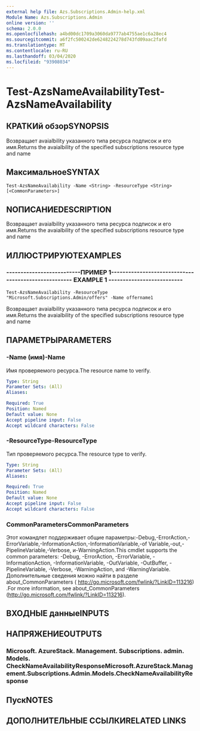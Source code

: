 ```yaml
---
external help file: Azs.Subscriptions.Admin-help.xml
Module Name: Azs.Subscriptions.Admin
online version: ''
schema: 2.0.0
ms.openlocfilehash: a4bd00dc1709a3060da9777ab4755ae1c6a28ec4
ms.sourcegitcommit: a6f2fc500242de6248224278d743fd09aac2fafd
ms.translationtype: MT
ms.contentlocale: ru-RU
ms.lasthandoff: 03/04/2020
ms.locfileid: "93908034"
---
```

# <span data-ttu-id="82929-101">Test-AzsNameAvailability</span><span class="sxs-lookup"><span data-stu-id="82929-101">Test-AzsNameAvailability</span></span>

## <span data-ttu-id="82929-102">КРАТКИй обзор</span><span class="sxs-lookup"><span data-stu-id="82929-102">SYNOPSIS</span></span>
<span data-ttu-id="82929-103">Возвращает avaialbility указанного типа ресурса подписок и его имя.</span><span class="sxs-lookup"><span data-stu-id="82929-103">Returns the avaialbility of the specified subscriptions resource type and name</span></span>

## <span data-ttu-id="82929-104">Максимальное</span><span class="sxs-lookup"><span data-stu-id="82929-104">SYNTAX</span></span>

```
Test-AzsNameAvailability -Name <String> -ResourceType <String> [<CommonParameters>]
```

## <span data-ttu-id="82929-105">NОПИСАНИЕ</span><span class="sxs-lookup"><span data-stu-id="82929-105">DESCRIPTION</span></span>
<span data-ttu-id="82929-106">Возвращает avaialbility указанного типа ресурса подписок и его имя.</span><span class="sxs-lookup"><span data-stu-id="82929-106">Returns the avaialbility of the specified subscriptions resource type and name</span></span>

## <span data-ttu-id="82929-107">ИЛЛЮСТРИРУЮТ</span><span class="sxs-lookup"><span data-stu-id="82929-107">EXAMPLES</span></span>

### <span data-ttu-id="82929-108">--------------------------ПРИМЕР 1--------------------------</span><span class="sxs-lookup"><span data-stu-id="82929-108">-------------------------- EXAMPLE 1 --------------------------</span></span>
```
Test-AzsNameAvailability -ResourceType "Microsoft.Subscriptions.Admin/offers" -Name offername1
```

<span data-ttu-id="82929-109">Возвращает avaialbility указанного типа ресурса подписок и его имя.</span><span class="sxs-lookup"><span data-stu-id="82929-109">Returns the avaialbility of the specified subscriptions resource type and name</span></span>

## <span data-ttu-id="82929-110">ПАРАМЕТРЫ</span><span class="sxs-lookup"><span data-stu-id="82929-110">PARAMETERS</span></span>

### <span data-ttu-id="82929-111">-Name (имя)</span><span class="sxs-lookup"><span data-stu-id="82929-111">-Name</span></span>
<span data-ttu-id="82929-112">Имя проверяемого ресурса.</span><span class="sxs-lookup"><span data-stu-id="82929-112">The resource name to verify.</span></span>

```yaml
Type: String
Parameter Sets: (All)
Aliases: 

Required: True
Position: Named
Default value: None
Accept pipeline input: False
Accept wildcard characters: False
```

### <span data-ttu-id="82929-113">-ResourceType</span><span class="sxs-lookup"><span data-stu-id="82929-113">-ResourceType</span></span>
<span data-ttu-id="82929-114">Тип проверяемого ресурса.</span><span class="sxs-lookup"><span data-stu-id="82929-114">The resource type to verify.</span></span>

```yaml
Type: String
Parameter Sets: (All)
Aliases: 

Required: True
Position: Named
Default value: None
Accept pipeline input: False
Accept wildcard characters: False
```

### <span data-ttu-id="82929-115">CommonParameters</span><span class="sxs-lookup"><span data-stu-id="82929-115">CommonParameters</span></span>
<span data-ttu-id="82929-116">Этот командлет поддерживает общие параметры:-Debug,-ErrorAction,-ErrorVariable,-InformationAction,-InformationVariable,-of Variable,-out,-PipelineVariable,-Verbose, и-WarningAction.</span><span class="sxs-lookup"><span data-stu-id="82929-116">This cmdlet supports the common parameters: -Debug, -ErrorAction, -ErrorVariable, -InformationAction, -InformationVariable, -OutVariable, -OutBuffer, -PipelineVariable, -Verbose, -WarningAction, and -WarningVariable.</span></span> <span data-ttu-id="82929-117">Дополнительные сведения можно найти в разделе about_CommonParameters ( http://go.microsoft.com/fwlink/?LinkID=113216) .</span><span class="sxs-lookup"><span data-stu-id="82929-117">For more information, see about_CommonParameters (http://go.microsoft.com/fwlink/?LinkID=113216).</span></span>

## <span data-ttu-id="82929-118">ВХОДНЫЕ данные</span><span class="sxs-lookup"><span data-stu-id="82929-118">INPUTS</span></span>

## <span data-ttu-id="82929-119">НАПРЯЖЕНИЕ</span><span class="sxs-lookup"><span data-stu-id="82929-119">OUTPUTS</span></span>

### <span data-ttu-id="82929-120">Microsoft. AzureStack. Management. Subscriptions. admin. Models. CheckNameAvailabilityResponse</span><span class="sxs-lookup"><span data-stu-id="82929-120">Microsoft.AzureStack.Management.Subscriptions.Admin.Models.CheckNameAvailabilityResponse</span></span>

## <span data-ttu-id="82929-121">Пуск</span><span class="sxs-lookup"><span data-stu-id="82929-121">NOTES</span></span>

## <span data-ttu-id="82929-122">ДОПОЛНИТЕЛЬНЫЕ ССЫЛКИ</span><span class="sxs-lookup"><span data-stu-id="82929-122">RELATED LINKS</span></span>

